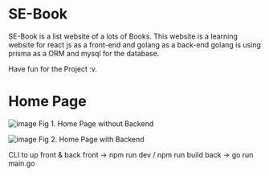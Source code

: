 # SE-Book

SE-Book is a list website of a lots of Books. This website is a learning website for react js as a front-end and golang as a back-end
golang is using prisma as a ORM and mysql for the database.

Have fun for the Project :v.

# Home Page
![image](https://github.com/Itsjoses/SE-Book/assets/93019618/b122c727-42ea-4552-9194-4cdb10c49612)
Fig 1. Home Page without Backend

![image](https://github.com/Itsjoses/SE-Book/assets/93019618/a63061c9-cbb5-476d-95d6-7c20024be48d)
Fig 2. Home Page with Backend

CLI to up front & back
front -> npm run dev / npm run build 
back -> go run main.go

